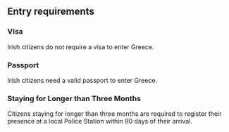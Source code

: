 ## Entry requirements

### **Visa**

Irish citizens do not require a visa to enter Greece.

### **Passport**

Irish citizens need a valid passport to enter Greece.

### **Staying for Longer than Three Months**

Citizens staying for longer than three months are required to register their presence at a local Police Station within 90 days of their arrival.